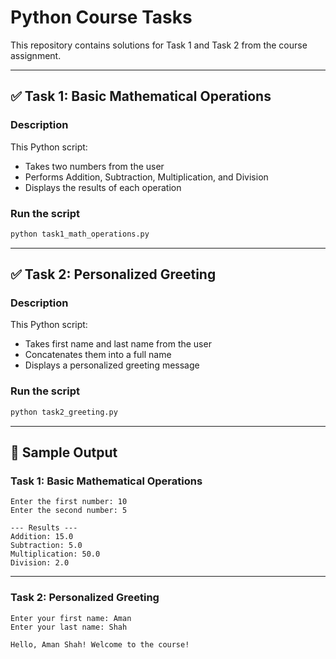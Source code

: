 # Python Course Tasks

This repository contains solutions for Task 1 and Task 2 from the course assignment.

---

## ✅ Task 1: Basic Mathematical Operations

### Description
This Python script:
- Takes two numbers from the user
- Performs Addition, Subtraction, Multiplication, and Division
- Displays the results of each operation

### Run the script
```bash
python task1_math_operations.py
```

---

## ✅ Task 2: Personalized Greeting

### Description
This Python script:
- Takes first name and last name from the user
- Concatenates them into a full name
- Displays a personalized greeting message

### Run the script
```bash
python task2_greeting.py
```

---

## 🧪 Sample Output

### Task 1: Basic Mathematical Operations

```
Enter the first number: 10
Enter the second number: 5

--- Results ---
Addition: 15.0
Subtraction: 5.0
Multiplication: 50.0
Division: 2.0
```

---

### Task 2: Personalized Greeting

```
Enter your first name: Aman
Enter your last name: Shah

Hello, Aman Shah! Welcome to the course!
```
